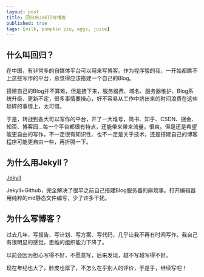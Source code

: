 ```yaml
---
layout: post
title: 回归用Jekll写博客
published: true
tags: [milk, pumpkin pie, eggs, juice]
---
```


## 什么叫回归？

在中国，有非常多的自媒体平台可以用来写博客。作为程序猿的我，一开始都瞧不上这些写作的平台，总觉得应该搭建一个自己的Blog。

搭建自己的Blog并不算难，但是接下来，服务器费、域名、服务器维护、Blog系统升级、更新不定，很多事情要操心，好不容易从工作中挤出来的时间浪费在这些琐碎的事情上，太可惜。

于是，转战到各大可以写作的平台，开了一大堆号，简书、知乎、CSDN、掘金、知否、博客园...每一个平台都很有特点，还能带来带来流量，很爽。但是还是希望能更自由的写作，不一定很有知识性、也不一定是关乎技术，还是搭建自己的博客程序可能更自由一些，再折腾一下。

## 为什么用Jekyll？

[Jekyll](https://jekyllrb.com)

Jekyll+Github，完全解决了很早之前自己搭建Blog服务器的麻烦事。打开编辑器用纯粹的md静态文件编写，少了许多干扰。

## 为什么写博客？

过去几年，写报告、写计划、写方案、写代码，几乎让我不再有时间写作。我自己有很明显的感觉，思维的组织能力下降了。

以前会因为担心写得不好，不愿意写，后来发现，越不写越写得不好。

现在年纪也大了，脸皮也厚了，不怎么在乎别人的评价，于是乎，继续写吧！